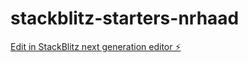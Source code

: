 # stackblitz-starters-nrhaad

[Edit in StackBlitz next generation editor ⚡️](https://stackblitz.com/~/github.com/Enforsix/stackblitz-starters-nrhaad)